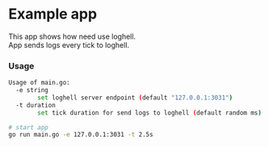 # Example app
This app shows how need use loghell. \
App sends logs every tick to loghell.

### Usage
```bash
Usage of main.go:
  -e string
    	set loghell server endpoint (default "127.0.0.1:3031")
  -t duration
    	set tick duration for send logs to loghell (default random ms)

# start app
go run main.go -e 127.0.0.1:3031 -t 2.5s
```
